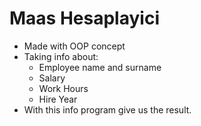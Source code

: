 # Maas Hesaplayici

- Made with OOP concept
- Taking info about:
    - Employee name and surname
    - Salary
    - Work Hours
    - Hire Year
- With this info program give us the result.
